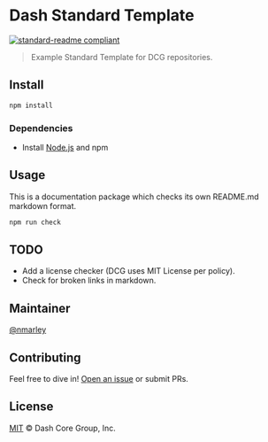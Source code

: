 # Dash Standard Template

[![standard-readme compliant](https://img.shields.io/badge/readme%20style-standard-brightgreen.svg)](https://github.com/RichardLitt/standard-readme)

> Example Standard Template for DCG repositories.

## Install

```bash
npm install
```

### Dependencies

- Install [Node.js](https://nodejs.org/en/) and npm

## Usage

This is a documentation package which checks its own README.md markdown format.

```bash
npm run check
```

## TODO

- Add a license checker (DCG uses MIT License per policy).
- Check for broken links in markdown.

## Maintainer

[@nmarley](https://github.com/nmarley)

## Contributing

Feel free to dive in! [Open an issue](https://github.com/nmarley/dash-std-template/issues/new) or submit PRs.

## License

[MIT](LICENSE) &copy; Dash Core Group, Inc.
